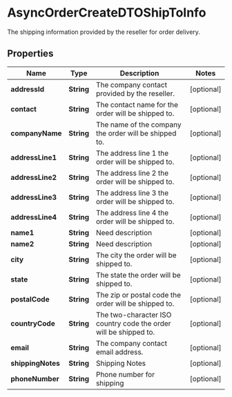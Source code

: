 

# AsyncOrderCreateDTOShipToInfo

The shipping information provided by the reseller for order delivery.

## Properties

| Name | Type | Description | Notes |
|------------ | ------------- | ------------- | -------------|
|**addressId** | **String** | The company contact provided by the reseller. |  [optional] |
|**contact** | **String** | The contact name for the order will be shipped to. |  [optional] |
|**companyName** | **String** | The name of the company the order will be shipped to. |  [optional] |
|**addressLine1** | **String** | The address line 1 the order will be shipped to. |  [optional] |
|**addressLine2** | **String** | The address line 2 the order will be shipped to. |  [optional] |
|**addressLine3** | **String** | The address line 3 the order will be shipped to. |  [optional] |
|**addressLine4** | **String** | The address line 4 the order will be shipped to. |  [optional] |
|**name1** | **String** | Need description |  [optional] |
|**name2** | **String** | Need description |  [optional] |
|**city** | **String** | The city the order will be shipped to. |  [optional] |
|**state** | **String** | The state the order will be shipped to. |  [optional] |
|**postalCode** | **String** | The zip or postal code the order will be shipped to. |  [optional] |
|**countryCode** | **String** | The two-character ISO country code the order will be shipped to. |  [optional] |
|**email** | **String** | The company contact email address. |  [optional] |
|**shippingNotes** | **String** | Shipping Notes |  [optional] |
|**phoneNumber** | **String** | Phone number for shipping |  [optional] |



